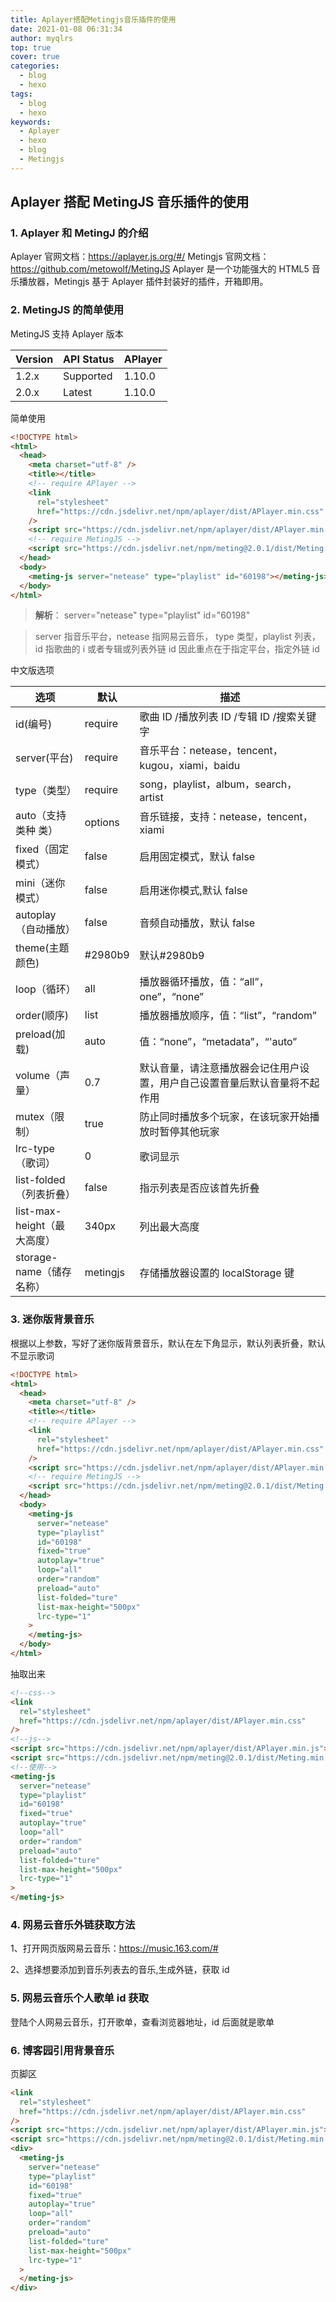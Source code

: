 ```yaml
---
title: Aplayer搭配Metingjs音乐插件的使用
date: 2021-01-08 06:31:34
author: myqlrs
top: true
cover: true
categories:
  - blog
  - hexo
tags:
  - blog
  - hexo
keywords:
  - Aplayer
  - hexo
  - blog
  - Metingjs
---
```


## Aplayer 搭配 MetingJS 音乐插件的使用

### 1. Aplayer 和 MetingJ 的介绍

Aplayer 官网文档：<https://aplayer.js.org/#/>
Metingjs 官网文档：<https://github.com/metowolf/MetingJS>
Aplayer 是一个功能强大的 HTML5 音乐播放器，Metingjs 基于 Aplayer 插件封装好的插件，开箱即用。

### 2. MetingJS 的简单使用

MetingJS 支持 Aplayer 版本

| Version | API Status | APlayer |
| ------- | ---------- | ------- |
| 1.2.x   | Supported  | 1.10.0  |
| 2.0.x   | Latest     | 1.10.0  |

简单使用

```html
<!DOCTYPE html>
<html>
  <head>
    <meta charset="utf-8" />
    <title></title>
    <!-- require APlayer -->
    <link
      rel="stylesheet"
      href="https://cdn.jsdelivr.net/npm/aplayer/dist/APlayer.min.css"
    />
    <script src="https://cdn.jsdelivr.net/npm/aplayer/dist/APlayer.min.js"></script>
    <!-- require MetingJS -->
    <script src="https://cdn.jsdelivr.net/npm/meting@2.0.1/dist/Meting.min.js"></script>
  </head>
  <body>
    <meting-js server="netease" type="playlist" id="60198"></meting-js>
  </body>
</html>
```

> **解析**：
> server="netease" type="playlist" id="60198"

> server 指音乐平台，netease 指网易云音乐， type 类型，playlist 列表，id 指歌曲的 i 或者专辑或列表外链 id
> 因此重点在于指定平台，指定外链 id

中文版选项

| 选项                        | 默认     | 描述                                                                       |
| --------------------------- | -------- | -------------------------------------------------------------------------- |
| id(编号)                    | require  | 歌曲 ID /播放列表 ID /专辑 ID /搜索关键字                                  |
| server(平台)                | require  | 音乐平台：netease，tencent，kugou，xiami，baidu                            |
| type（类型）                | require  | song，playlist，album，search，artist                                      |
| auto（支持类种 类）         | options  | 音乐链接，支持：netease，tencent，xiami                                    |
| fixed（固定模式）           | false    | 启用固定模式，默认 false                                                   |
| mini（迷你模式）            | false    | 启用迷你模式,默认 false                                                    |
| autoplay（自动播放）        | false    | 音频自动播放，默认 false                                                   |
| theme(主题颜色)             | #2980b9  | 默认#2980b9                                                                |
| loop（循环）                | all      | 播放器循环播放，值：“all”，one”，“none”                                    |
| order(顺序)                 | list     | 播放器播放顺序，值：“list”，“random”                                       |
| preload(加载)               | auto     | 值：“none”，“metadata”，“'auto”                                            |
| volume（声量）              | 0.7      | 默认音量，请注意播放器会记住用户设置，用户自己设置音量后默认音量将不起作用 |
| mutex（限制）               | true     | 防止同时播放多个玩家，在该玩家开始播放时暂停其他玩家                       |
| lrc-type（歌词）            | 0        | 歌词显示                                                                   |
| list-folded（列表折叠）     | false    | 指示列表是否应该首先折叠                                                   |
| list-max-height（最大高度） | 340px    | 列出最大高度                                                               |
| storage-name（储存名称）    | metingjs | 存储播放器设置的 localStorage 键                                           |

### 3. 迷你版背景音乐

根据以上参数，写好了迷你版背景音乐，默认在左下角显示，默认列表折叠，默认不显示歌词

```html
<!DOCTYPE html>
<html>
  <head>
    <meta charset="utf-8" />
    <title></title>
    <!-- require APlayer -->
    <link
      rel="stylesheet"
      href="https://cdn.jsdelivr.net/npm/aplayer/dist/APlayer.min.css"
    />
    <script src="https://cdn.jsdelivr.net/npm/aplayer/dist/APlayer.min.js"></script>
    <!-- require MetingJS -->
    <script src="https://cdn.jsdelivr.net/npm/meting@2.0.1/dist/Meting.min.js"></script>
  </head>
  <body>
    <meting-js
      server="netease"
      type="playlist"
      id="60198"
      fixed="true"
      autoplay="true"
      loop="all"
      order="random"
      preload="auto"
      list-folded="ture"
      list-max-height="500px"
      lrc-type="1"
    >
    </meting-js>
  </body>
</html>
```

抽取出来

```html
<!--css-->
<link
  rel="stylesheet"
  href="https://cdn.jsdelivr.net/npm/aplayer/dist/APlayer.min.css"
/>
<!--js-->
<script src="https://cdn.jsdelivr.net/npm/aplayer/dist/APlayer.min.js"></script>
<script src="https://cdn.jsdelivr.net/npm/meting@2.0.1/dist/Meting.min.js"></script>
<!--使用-->
<meting-js
  server="netease"
  type="playlist"
  id="60198"
  fixed="true"
  autoplay="true"
  loop="all"
  order="random"
  preload="auto"
  list-folded="ture"
  list-max-height="500px"
  lrc-type="1"
>
</meting-js>
```

### 4. 网易云音乐外链获取方法

1、打开网页版网易云音乐：<https://music.163.com/#>

2、选择想要添加到音乐列表去的音乐,生成外链，获取 id

### 5. 网易云音乐个人歌单 id 获取

登陆个人网易云音乐，打开歌单，查看浏览器地址，id 后面就是歌单

### 6. 博客园引用背景音乐

页脚区

```html
<link
  rel="stylesheet"
  href="https://cdn.jsdelivr.net/npm/aplayer/dist/APlayer.min.css"
/>
<script src="https://cdn.jsdelivr.net/npm/aplayer/dist/APlayer.min.js"></script>
<script src="https://cdn.jsdelivr.net/npm/meting@2.0.1/dist/Meting.min.js"></script>
<div>
  <meting-js
    server="netease"
    type="playlist"
    id="60198"
    fixed="true"
    autoplay="true"
    loop="all"
    order="random"
    preload="auto"
    list-folded="ture"
    list-max-height="500px"
    lrc-type="1"
  >
  </meting-js>
</div>
```
